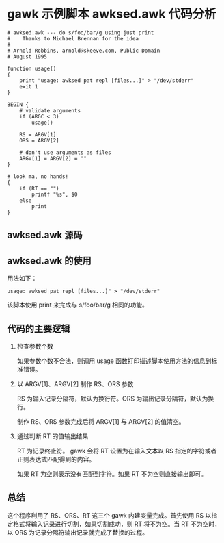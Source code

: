 # gawk 示例脚本 awksed.awk 代码分析
```gawk
# awksed.awk --- do s/foo/bar/g using just print
#    Thanks to Michael Brennan for the idea
#
# Arnold Robbins, arnold@skeeve.com, Public Domain
# August 1995

function usage()
{
    print "usage: awksed pat repl [files...]" > "/dev/stderr"
    exit 1
}

BEGIN {
    # validate arguments
    if (ARGC < 3)
        usage()

    RS = ARGV[1]
    ORS = ARGV[2]

    # don't use arguments as files
    ARGV[1] = ARGV[2] = ""
}

# look ma, no hands!
{
    if (RT == "")
        printf "%s", $0
    else
        print
}
```
## awksed.awk 源码

## awksed.awk 的使用

用法如下：

    usage: awksed pat repl [files...]" > "/dev/stderr"

该脚本使用 print 来完成与 s/foo/bar/g 相同的功能。

## 代码的主要逻辑


1. 检查参数个数

   如果参数个数不合法，则调用 usage 函数打印描述脚本使用方法的信息到标准错误。

2. 以 ARGV[1]、ARGV[2] 制作 RS、ORS 参数

   RS 为输入记录分隔符，默认为换行符。ORS 为输出记录分隔符，默认为换行。
  
   制作 RS、ORS 参数完成后将 ARGV[1] 与 ARGV[2] 的值清空。
  
3. 通过判断 RT 的值输出结果
   
   RT 为记录终止符。 gawk 会将 RT 设置为在输入文本以 RS 指定的字符或者正则表达式匹配得到的内容。
   
   如果 RT 为空则表示没有匹配到字符。如果 RT 不为空则直接输出即可。

## 总结   
这个程序利用了 RS、ORS、RT 这三个 gawk 内建变量完成。首先使用 RS 以指定格式将输入记录进行切割，如果切割成功，则 RT 将不为空。当 RT 不为空时，以 ORS 为记录分隔符输出记录就完成了替换的过程。


